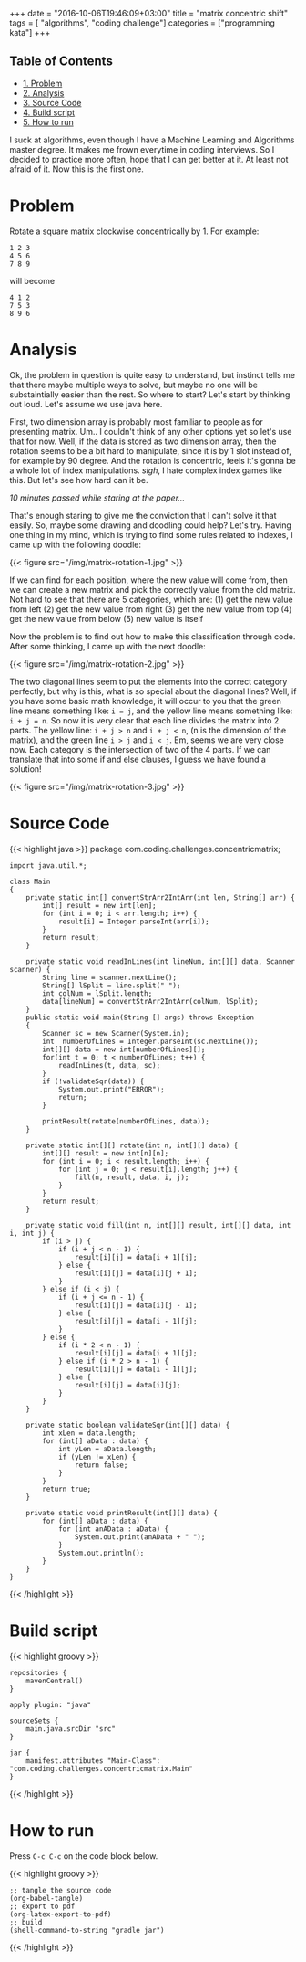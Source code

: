 +++
date = "2016-10-06T19:46:09+03:00"
title = "matrix concentric shift"
tags = [ "algorithms", "coding challenge"]
categories = ["programming kata"]
+++

<div id="table-of-contents">
<h2>Table of Contents</h2>
<div id="text-table-of-contents">
<ul>
<li><a href="#orgheadline1">1. Problem</a></li>
<li><a href="#orgheadline2">2. Analysis</a></li>
<li><a href="#orgheadline3">3. Source Code</a></li>
<li><a href="#orgheadline4">4. Build script</a></li>
<li><a href="#orgheadline5">5. How to run</a></li>
</ul>
</div>
</div>

I suck at algorithms, even though I have a Machine Learning and Algorithms master degree.
It makes me frown everytime in coding interviews.
So I decided to practice more often, hope that I can get better at it.
At least not afraid of it.
Now this is the first one.

# Problem<a id="orgheadline1"></a>

Rotate a square matrix clockwise concentrically by 1. For example:

    1 2 3
    4 5 6
    7 8 9

will become

    4 1 2
    7 5 3
    8 9 6

# Analysis<a id="orgheadline2"></a>

Ok, the problem in question is quite easy to understand, but instinct tells me that there maybe multiple ways to solve, but maybe no one will be substaintially easier than the rest.
So where to start? Let's start by thinking out loud. Let's assume we use java here.

First, two dimension array is probably most familiar to people as for presenting matrix. Um.. I couldn't think of any other options yet so let's use that for now.
Well, if the data is stored as two dimension array, then the rotation seems to be a bit hard to manipulate, since it is by 1 slot instead of, for example by 90 degree.
And the rotation is concentric, feels it's gonna be a whole lot of index manipulations. *sigh*, I hate complex index games like this. But let's see how hard can it be.

*10 minutes passed while staring at the paper&#x2026;*

That's enough staring to give me the conviction that I can't solve it that easily. So, maybe some drawing and doodling could help? Let's try. Having one thing in my mind, which is 
trying to find some rules related to indexes, I came up with the following doodle:

{{< figure src="/img/matrix-rotation-1.jpg" >}}

If we can find for each position, where the new value will come from, then we can create a new matrix and pick the correctly value from the old matrix.
Not hard to see that there are 5 categories, which are:
(1) get the new value from left 
(2) get the new value from right 
(3) get the new value from top 
(4) get the new value from below 
(5) new value is itself

Now the problem is to find out how to make this classification through code. After some thinking, I came up with the next doodle:

{{< figure src="/img/matrix-rotation-2.jpg" >}}

The two diagonal lines seem to put the elements into the correct category perfectly, but why is this, what is so special about the diagonal lines? Well, if you have some basic math
knowledge, it will occur to you that the green line means something like: `i = j`, and the yellow line means something like: `i + j = n`. So now it is very clear that each line divides 
the matrix into 2 parts. The yellow line: `i + j > n` and `i + j < n`, (n is the dimension of the matrix), and the green line `i > j` and `i < j`. Em, seems we are very close now.
Each category is the intersection of two of the 4 parts. If we can translate that into some if and else clauses, I guess we have found a solution!

{{< figure src="/img/matrix-rotation-3.jpg" >}}

# Source Code<a id="orgheadline3"></a>

{{< highlight java >}}
    package com.coding.challenges.concentricmatrix;
    
    import java.util.*;
    
    class Main
    {
        private static int[] convertStrArr2IntArr(int len, String[] arr) {
            int[] result = new int[len];
            for (int i = 0; i < arr.length; i++) {
                result[i] = Integer.parseInt(arr[i]);
            }
            return result;
        }
    
        private static void readInLines(int lineNum, int[][] data, Scanner scanner) {
            String line = scanner.nextLine();
            String[] lSplit = line.split(" ");
            int colNum = lSplit.length;
            data[lineNum] = convertStrArr2IntArr(colNum, lSplit);
        }
        public static void main(String [] args) throws Exception
        {
            Scanner sc = new Scanner(System.in);
            int  numberOfLines = Integer.parseInt(sc.nextLine());
            int[][] data = new int[numberOfLines][];
            for(int t = 0; t < numberOfLines; t++) {
                readInLines(t, data, sc);
            }
            if (!validateSqr(data)) {
                System.out.print("ERROR");
                return;
            }
    
            printResult(rotate(numberOfLines, data));
        }
    
        private static int[][] rotate(int n, int[][] data) {
            int[][] result = new int[n][n];
            for (int i = 0; i < result.length; i++) {
                for (int j = 0; j < result[i].length; j++) {
                    fill(n, result, data, i, j);
                }
            }
            return result;
        }
    
        private static void fill(int n, int[][] result, int[][] data, int i, int j) {
            if (i > j) {
                if (i + j < n - 1) {
                    result[i][j] = data[i + 1][j];
                } else {
                    result[i][j] = data[i][j + 1];
                }
            } else if (i < j) {
                if (i + j <= n - 1) {
                    result[i][j] = data[i][j - 1];
                } else {
                    result[i][j] = data[i - 1][j];
                }
            } else {
                if (i * 2 < n - 1) {
                    result[i][j] = data[i + 1][j];
                } else if (i * 2 > n - 1) {
                    result[i][j] = data[i - 1][j];
                } else {
                    result[i][j] = data[i][j];
                }
            }
        }
    
        private static boolean validateSqr(int[][] data) {
            int xLen = data.length;
            for (int[] aData : data) {
                int yLen = aData.length;
                if (yLen != xLen) {
                    return false;
                }
            }
            return true;
        }
    
        private static void printResult(int[][] data) {
            for (int[] aData : data) {
                for (int anAData : aData) {
                    System.out.print(anAData + " ");
                }
                System.out.println();
            }
        }
    }

{{< /highlight >}}

# Build script<a id="orgheadline4"></a>

{{< highlight groovy >}}

    repositories {
        mavenCentral()
    }
    
    apply plugin: "java"
    
    sourceSets {
        main.java.srcDir "src"
    }
    
    jar {
        manifest.attributes "Main-Class": "com.coding.challenges.concentricmatrix.Main"
    }

{{< /highlight >}}

# How to run<a id="orgheadline5"></a>

Press `C-c C-c` on the code block below.

{{< highlight groovy >}}

    ;; tangle the source code
    (org-babel-tangle)
    ;; export to pdf
    (org-latex-export-to-pdf)
    ;; build
    (shell-command-to-string "gradle jar")

{{< /highlight >}}
